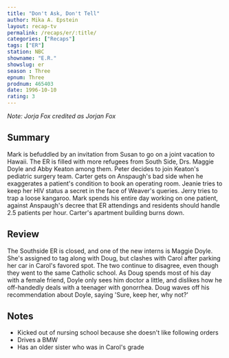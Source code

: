 ```yaml
---
title: "Don't Ask, Don't Tell"
author: Mika A. Epstein
layout: recap-tv
permalink: /recaps/er/:title/
categories: ["Recaps"]
tags: ["ER"]
station: NBC
showname: "E.R."
showslug: er
season : Three  
epnum: Three  
prodnum: 465403    
date: 1996-10-10  
rating: 3  
---
```


_Note: Jorja Fox credited as Jorjan Fox_

## Summary  
  
Mark is befuddled by an invitation from Susan to go on a joint vacation to Hawaii. The ER is filled with more refugees from South Side, Drs. Maggie Doyle and Abby Keaton among them. Peter decides to join Keaton's pediatric surgery team. Carter gets on Anspaugh's bad side when he exaggerates a patient's condition to book an operating room. Jeanie tries to keep her HIV status a secret in the face of Weaver's queries. Jerry tries to trap a loose kangaroo. Mark spends his entire day working on one patient, against Anspaugh's decree that ER attendings and residents should handle 2.5 patients per hour. Carter's apartment building burns down.

## Review  
  
The Southside ER is closed, and one of the new interns is Maggie Doyle. She's assigned to tag along with Doug, but clashes with Carol after parking her car in Carol's favored spot. The two continue to disagree, even though they went to the same Catholic school. As Doug spends most of his day with a female friend, Doyle only sees him doctor a little, and dislikes how he off-handedly deals with a teenager with gonorrhea. Doug waves off his recommendation about Doyle, saying 'Sure, keep her, why not?'

## Notes  
  
* Kicked out of nursing school because she doesn't like following orders  
* Drives a BMW  
* Has an older sister who was in Carol's grade